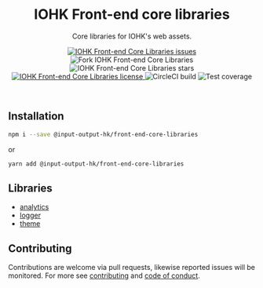 <h1 align="center">
  IOHK Front-end core libraries
</h1>

<p align="center">
  Core libraries for IOHK's web assets.
</p>

<p align="center">
  <a href="issues" title="IOHK Front-end Core Libraries issues">
    <img src="https://img.shields.io/github/issues/input-output-hk/front-end-core-libraries.svg" alt="IOHK Front-end Core Libraries issues" />
  </a>
  <img src="https://img.shields.io/github/forks/input-output-hk/front-end-core-libraries.svg" alt="Fork IOHK Front-end Core Libraries" />
  <img src="https://img.shields.io/github/stars/input-output-hk/front-end-core-libraries.svg" alt="IOHK Front-end Core Libraries stars" />
  <a href="LICENSE.md" title="IOHK Front-end Core Libraries license">
    <img src="https://img.shields.io/github/license/input-output-hk/front-end-core-libraries.svg" alt="IOHK Front-end Core Libraries license" />
  </a>
  <img src="https://img.shields.io/circleci/build/github/input-output-hk/front-end-core-libraries.svg" alt="CircleCI build">
  <img src="https://coveralls.io/repos/github/input-output-hk/front-end-core-libraries/badge.svg?branch=master" alt="Test coverage" />
</p>
<br />

## Installation

```bash
npm i --save @input-output-hk/front-end-core-libraries
```

or

```bash
yarn add @input-output-hk/front-end-core-libraries
```

## Libraries

* [analytics](docs/libraries/analytics.md)
* [logger](docs/libraries/logger.md)
* [theme](docs/libraries/theme.md)

## Contributing

Contributions are welcome via pull requests, likewise reported issues will be monitored. For more see [contributing](docs/contributing.md) and [code of conduct](docs/code_of_conduct.md).
